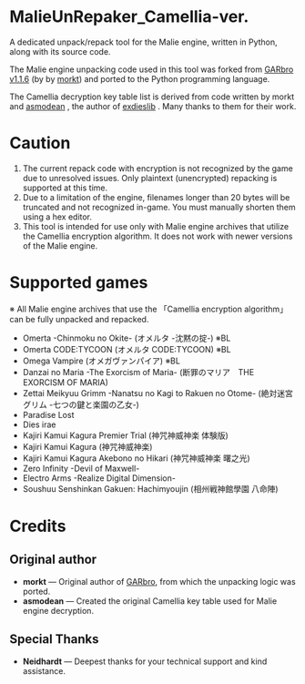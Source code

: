 MalieUnRepaker_Camellia-ver.
======
A dedicated unpack/repack tool for the Malie engine, written in Python, along with its source code.

The Malie engine unpacking code used in this tool was forked from [GARbro](https://github.com/morkt/GARbro)  [v1.1.6](https://github.com/morkt/GARbro/releases/tag/v1.1.6) (by  by  [morkt](https://github.com/morkt/GARbro)) and ported to the Python programming language.

The Camellia decryption key table list is derived from code written by morkt and [asmodean](http://asmodean.reverse.net)
, the author of [exdieslib](https://github.com/regomne/chinesize/blob/master/Malie/exdieslib/exdieslib.cpp)
.
Many thanks to them for their work.

Caution
======
1. The current repack code with encryption is not recognized by the game due to unresolved issues. Only plaintext (unencrypted) repacking is supported at this time.
2. Due to a limitation of the engine, filenames longer than 20 bytes will be truncated and not recognized in-game. You must manually shorten them using a hex editor.
3. This tool is intended for use only with Malie engine archives that utilize the Camellia encryption algorithm. It does not work with newer versions of the Malie engine.

Supported games
======
※ All Malie engine archives that use the 「Camellia encryption algorithm」 can be fully unpacked and repacked.
- Omerta -Chinmoku no Okite- (オメルタ -沈黙の掟-) ※BL
- Omerta CODE:TYCOON (オメルタ CODE:TYCOON) ※BL
- Omega Vampire (オメガヴァンパイア) ※BL
- Danzai no Maria -The Exorcism of Maria- (断罪のマリア　THE EXORCISM OF MARIA)
- Zettai Meikyuu Grimm -Nanatsu no Kagi to Rakuen no Otome- (絶対迷宮グリム -七つの鍵と楽園の乙女-)
- Paradise Lost
- Dies irae
- Kajiri Kamui Kagura Premier Trial (神咒神威神楽 体験版)
- Kajiri Kamui Kagura (神咒神威神楽)
- Kajiri Kamui Kagura Akebono no Hikari (神咒神威神楽 曙之光)
- Zero Infinity -Devil of Maxwell-
- Electro Arms -Realize Digital Dimension-
- Soushuu Senshinkan Gakuen: Hachimyoujin (相州戦神館學園 八命陣)

Credits
======
## Original author
- **morkt**  — Original author of [GARbro](https://github.com/morkt/GARbro), from which the unpacking logic was ported.
- **asmodean**  — Created the original Camellia key table used for Malie engine decryption.
## Special Thanks
- **Neidhardt** — Deepest thanks for your technical support and kind assistance.
